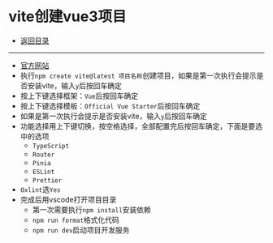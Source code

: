 # vite创建vue3项目

- [返回目录](./README.md)

---

- [官方网站](https://cn.vitejs.dev/)
- 执行`npm create vite@latest 项目名称`创建项目，如果是第一次执行会提示是否安装vite，输入`y`后按回车确定
- 按上下键选择框架：`Vue`后按回车确定
- 按上下键选择模板：`Official Vue Starter`后按回车确定
- 如果是第一次执行会提示是否安装vite，输入`y`后按回车确定
- 功能选择用上下键切换，按空格选择，全部配置完后按回车确定，下面是要选中的选项
  - `TypeScript`
  - `Router`
  - `Pinia`
  - `ESLint`
  - `Prettier`
- `Oxlint`选`Yes`
- 完成后用vscode打开项目目录
  - 第一次需要执行`npm install`安装依赖
  - `npm run format`格式化代码
  - `npm run dev`启动项目开发服务
